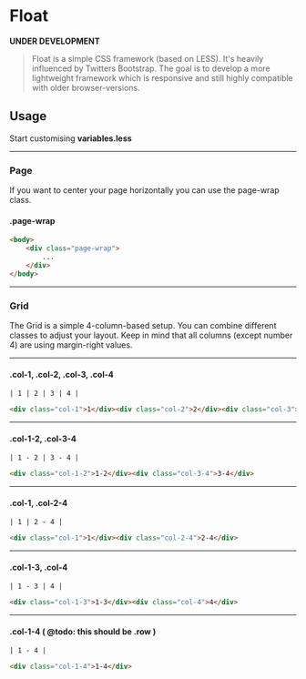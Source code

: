 # Float
**UNDER DEVELOPMENT**
> Float is a simple CSS framework (based on LESS). It's heavily influenced by Twitters Bootstrap. The goal is to develop a more lightweight framework which is responsive and still highly compatible with older browser-versions.

## Usage

Start customising **variables.less**

***

### Page

If you want to center your page horizontally you can use the page-wrap class.

#### .page-wrap
```html
<body>
    <div class="page-wrap">
        ...
    </div>
</body>
```
***

### Grid

The Grid is a simple 4-column-based setup. You can combine different classes to adjust your layout. Keep in mind that all columns (except number 4) are using margin-right values.

***

#### .col-1, .col-2, .col-3, .col-4 

```    
| 1 | 2 | 3 | 4 |     
```

```html
<div class="col-1">1</div><div class="col-2">2</div><div class="col-3">3</div><div class="col-4">4</div>
```

*** 

#### .col-1-2, .col-3-4

```    
| 1 - 2 | 3 - 4 |     
```

```html
<div class="col-1-2">1-2</div><div class="col-3-4">3-4</div>
```

***

#### .col-1, .col-2-4

```    
| 1 | 2 - 4 |     
```

```html
<div class="col-1">1</div><div class="col-2-4">2-4</div>
```

***

#### .col-1-3, .col-4 

```    
| 1 - 3 | 4 |     
```

```html
<div class="col-1-3">1-3</div><div class="col-4">4</div>
```

***

#### .col-1-4 ( @todo: this should be .row )

```    
| 1 - 4 |     
```

```html
<div class="col-1-4">1-4</div>
```
